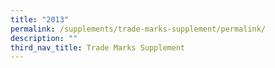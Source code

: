 ```yaml
---
title: "2013"
permalink: /supplements/trade-marks-supplement/permalink/
description: ""
third_nav_title: Trade Marks Supplement
---
```

